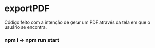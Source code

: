 # exportPDF
Código feito com a intenção de gerar um PDF através da tela em que o usuário se encontra.
### npm i -> npm run start
